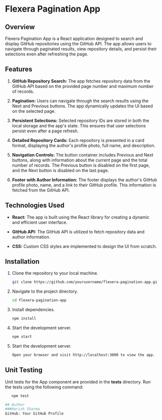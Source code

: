 # Flexera Pagination App

## Overview

Flexera Pagination App is a React application designed to search and display GitHub repositories using the GitHub API. The app allows users to navigate through paginated results, view repository details, and persist their selections even after refreshing the page.

## Features

1. **GitHub Repository Search:** The app fetches repository data from the GitHub API based on the provided page number and maximum number of records.

2. **Pagination:** Users can navigate through the search results using the Next and Previous buttons. The app dynamically updates the UI based on the selected page.

3. **Persistent Selections:** Selected repository IDs are stored in both the local storage and the app's state. This ensures that user selections persist even after a page refresh.

4. **Detailed Repository Cards:** Each repository is presented in a card format, displaying the author's profile photo, full name, and description.

5. **Navigation Controls:** The button container includes Previous and Next buttons, along with information about the current page and the total number of records. The Previous button is disabled on the first page, and the Next button is disabled on the last page.

6. **Footer with Author Information:** The footer displays the author's GitHub profile photo, name, and a link to their GitHub profile. This information is fetched from the GitHub API.

## Technologies Used

- **React:** The app is built using the React library for creating a dynamic and efficient user interface.

- **GitHub API:** The GitHub API is utilized to fetch repository data and author information.

- **CSS:** Custom CSS styles are implemented to design the UI from scratch.

## Installation

1. Clone the repository to your local machine.
   ```bash
   git clone https://github.com/yourusername/flexera-pagination-app.git

2. Navigate to the project directory.
   ```bash
   cd flexera-pagination-app

3. Install dependencies.
   ```bash
   npm install

4. Start the development server.
   ```bash
   npm start

5. Start the development server.
   ```bash
   Open your browser and visit http://localhost:3000 to view the app.

## Unit Testing
Unit tests for the App component are provided in the __tests__ directory. Run the tests using the following command:

```bash
   npm test

## Author
###Harish Sharma
GitHub: Your GitHub Profile